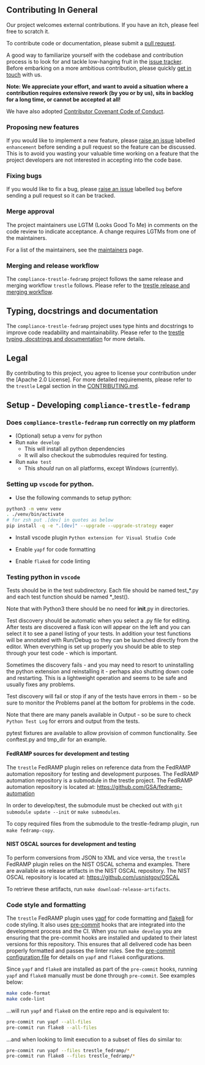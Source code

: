 ## Contributing In General

Our project welcomes external contributions. If you have an itch, please feel
free to scratch it.

To contribute code or documentation, please submit a [pull request](https://github.com/oscal-compass/compliance-trestle-fedramp/pulls).

A good way to familiarize yourself with the codebase and contribution process is
to look for and tackle low-hanging fruit in the [issue tracker](https://github.com/oscal-compass/compliance-trestle-fedramp/issues).
Before embarking on a more ambitious contribution, please quickly [get in touch](https://github.com/oscal-compass/compliance-trestle-fedramp/blob/develop/MAINTAINERS.md) with us.

**Note: We appreciate your effort, and want to avoid a situation where a contribution
requires extensive rework (by you or by us), sits in backlog for a long time, or
cannot be accepted at all!**

We have also adopted [Contributor Covenant Code of Conduct](https://oscal-compass.github.io/compliance-trestle/mkdocs_code_of_conduct/).

### Proposing new features

If you would like to implement a new feature, please [raise an issue](https://github.com/oscal-compass/compliance-trestle-fedramp/issues)
labelled `enhancement` before sending a pull request so the feature can be discussed. This is to avoid
you wasting your valuable time working on a feature that the project developers
are not interested in accepting into the code base.

### Fixing bugs

If you would like to fix a bug, please [raise an issue](https://github.com/oscal-compass/compliance-trestle-fedramp/issues) labelled `bug` before sending a
pull request so it can be tracked.

### Merge approval

The project maintainers use LGTM (Looks Good To Me) in comments on the code
review to indicate acceptance. A change requires LGTMs from one of the maintainers.

For a list of the maintainers, see the [maintainers](https://github.com/oscal-compass/compliance-trestle-fedramp/blob/develop/MAINTAINERS.md) page.

### Merging and release workflow

The `compliance-trestle-fedramp` project follows the same release and merging workflow `trestle` follows. Please refer to the [trestle release and merging workflow](https://github.com/oscal-compass/compliance-trestle/blob/develop/CONTRIBUTING.md#trestle-merging-and-release-workflow).

## Typing, docstrings and documentation

The `compliance-trestle-fedramp` project uses type hints and docstrings to improve code readability and maintainability. Please refer to the [trestle typing, docstrings and documentation](https://github.com/oscal-compass/compliance-trestle/blob/develop/CONTRIBUTING.md#typing-docstrings-and-documentation) for more details.

## Legal

By contributing to this project, you agree to license your contribution under the \[Apache 2.0 License\]. For more detailed requirements, please refer to the `trestle`  Legal section in the [CONTRIBUTING.md](https://github.com/oscal-compass/compliance-trestle/blob/develop/CONTRIBUTING.md#legal).

## Setup - Developing `compliance-trestle-fedramp`

### Does `compliance-trestle-fedramp` run correctly on my platform

- (Optional) setup a venv for python
- Run `make develop`
  - This will install all python dependencies
  - It will also checkout the submodules required for testing.
- Run `make test`
  - This *should* run on all platforms, except Windows (currently).

### Setting up `vscode` for python.

- Use the following commands to setup python:

```bash
python3 -m venv venv
. ./venv/bin/activate
# for zsh put .[dev] in quotes as below
pip install -q -e ".[dev]" --upgrade --upgrade-strategy eager
```

- Install vscode plugin `Python extension for Visual Studio Code`

- Enable `yapf` for code formatting

- Enable `flake8` for code linting

### Testing python in `vscode`

Tests should be in the test subdirectory. Each file should be named test\_\*.py and each test function should be named \*\_test().

Note that with Python3 there should be no need for __init__.py in directories.

Test discovery should be automatic when you select a .py file for editing. After tests are discovered a flask icon will appear on the left and you can select it to see a panel listing of your tests.  In addition your test functions will be annotated with Run/Debug so they can be launched directly from the editor.  When everything is set up properly you should be able to step through your test code - which is important.

Sometimes the discovery fails - and you may need to resort to uninstalling the python extension and reinstalling it - perhaps also shutting down code and restarting.  This is a lightweight operation and seems to be safe and usually fixes any problems.

Test discovery will fail or stop if any of the tests have errors in them - so be sure to monitor the Problems panel at the bottom for problems in the code.

Note that there are many panels available in Output - so be sure to check `Python Test Log` for errors and output from the tests.

pytest fixtures are available to allow provision of common functionality.  See conftest.py and tmp_dir for an example.

#### FedRAMP sources for development and testing

The `trestle` FedRAMP plugin relies on reference data from the FedRAMP automation repository for testing and development purposes. The FedRAMP automation repository is a submodule in the trestle project. The FedRAMP automation repository is located at: https://github.com/GSA/fedramp-automation

In order to develop/test, the submodule must be checked out with `git submodule update --init` or `make submodules`.

To copy required files from the submodule to the trestle-fedramp plugin, run `make fedramp-copy`.

#### NIST OSCAL sources for development and testing

To perform conversions from JSON to XML and vice versa, the `trestle` FedRAMP plugin relies on the NIST OSCAL schema and examples. There are available as release artifacts in the NIST OSCAL repository. The NIST OSCAL repository is located at: https://github.com/usnistgov/OSCAL

To retrieve these artifacts, run `make download-release-artifacts`.

### Code style and formatting

The `trestle` FedRAMP plugin uses [yapf](https://github.com/google/yapf) for code formatting and [flake8](https://flake8.pycqa.org/en/latest/) for code styling.  It also uses [pre-commit](https://pre-commit.com/) hooks that are integrated into the development process and the CI. When you run `make develop` you are ensuring that the pre-commit hooks are installed and updated to their latest versions for this repository. This ensures that all delivered code has been properly formatted
and passes the linter rules.  See the [pre-commit configuration file](https://github.com/oscal-compass/compliance-trestle-fedramp/blob/develop/.pre-commit-config.yaml) for details on
`yapf` and `flake8` configurations.

Since `yapf` and `flake8` are installed as part of the `pre-commit` hooks, running `yapf` and `flake8`
manually must be done through `pre-commit`.  See examples below:

```bash
make code-format
make code-lint
```

...will run `yapf` and `flake8` on the entire repo and is equivalent to:

```bash
pre-commit run yapf --all-files
pre-commit run flake8 --all-files
```

...and when looking to limit execution to a subset of files do similar to:

```bash
pre-commit run yapf --files trestle_fedramp/*
pre-commit run flake8 --files trestle_fedramp/*
```
